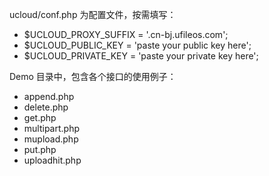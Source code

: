 ucloud/conf.php 为配置文件，按需填写：

-    $UCLOUD_PROXY_SUFFIX = '.cn-bj.ufileos.com';
-    $UCLOUD_PUBLIC_KEY = 'paste your public key here';
-    $UCLOUD_PRIVATE_KEY = 'paste your private key here';


Demo 目录中，包含各个接口的使用例子：
-    append.php
-    delete.php
-    get.php
-    multipart.php
-    mupload.php
-    put.php
-    uploadhit.php
